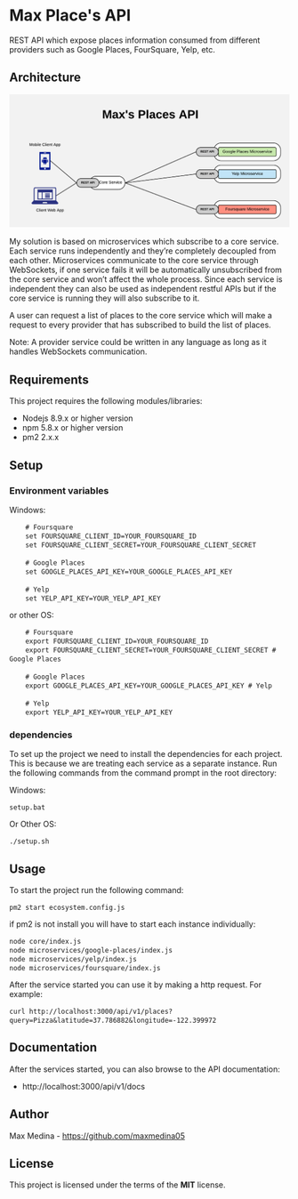 # Max Place's API

REST API which expose places information consumed from different providers such as Google Places, FourSquare, Yelp, etc.

## Architecture

![Architecture](architecture-diagram.png?raw=true "Architecture Diagram")

My solution is based on microservices which subscribe to a core service. Each service runs independently and they’re completely decoupled from each other. Microservices communicate to the core service through WebSockets, if one service fails it will be automatically unsubscribed from the core service and won’t affect the whole process.
Since each service is independent they can also be used as independent restful APIs but if the core service is running they will also subscribe to it.

A user can request a list of places to the core service which will make a request to every provider that has subscribed to build the list of places.

Note: A provider service could be written in any language as long as it handles WebSockets communication.

## Requirements

This project requires the following modules/libraries:

- Nodejs 8.9.x or higher version
- npm 5.8.x or higher version
- pm2 2.x.x

## Setup

### Environment variables

Windows:

        # Foursquare
        set FOURSQUARE_CLIENT_ID=YOUR_FOURSQUARE_ID
        set FOURSQUARE_CLIENT_SECRET=YOUR_FOURSQUARE_CLIENT_SECRET

        # Google Places
        set GOOGLE_PLACES_API_KEY=YOUR_GOOGLE_PLACES_API_KEY

        # Yelp
        set YELP_API_KEY=YOUR_YELP_API_KEY

or other OS:

        # Foursquare
        export FOURSQUARE_CLIENT_ID=YOUR_FOURSQUARE_ID
        export FOURSQUARE_CLIENT_SECRET=YOUR_FOURSQUARE_CLIENT_SECRET # Google Places

        # Google Places
        export GOOGLE_PLACES_API_KEY=YOUR_GOOGLE_PLACES_API_KEY # Yelp

        # Yelp
        export YELP_API_KEY=YOUR_YELP_API_KEY

### dependencies

To set up the project we need to install the dependencies for each project. This is because we are treating each service as a separate instance.
Run the following commands from the command prompt in the root directory:

Windows:

    setup.bat

Or Other OS:

    ./setup.sh

## Usage

To start the project run the following command:

    pm2 start ecosystem.config.js

if pm2 is not install you will have to start each instance individually:

    node core/index.js
    node microservices/google-places/index.js
    node microservices/yelp/index.js
    node microservices/foursquare/index.js

After the service started you can use it by making a http request. For example:

    curl http://localhost:3000/api/v1/places?query=Pizza&latitude=37.786882&longitude=-122.399972

## Documentation

After the services started, you can also browse to the API documentation:

- http://localhost:3000/api/v1/docs

## Author

Max Medina - https://github.com/maxmedina05

## License

This project is licensed under the terms of the **MIT** license.
